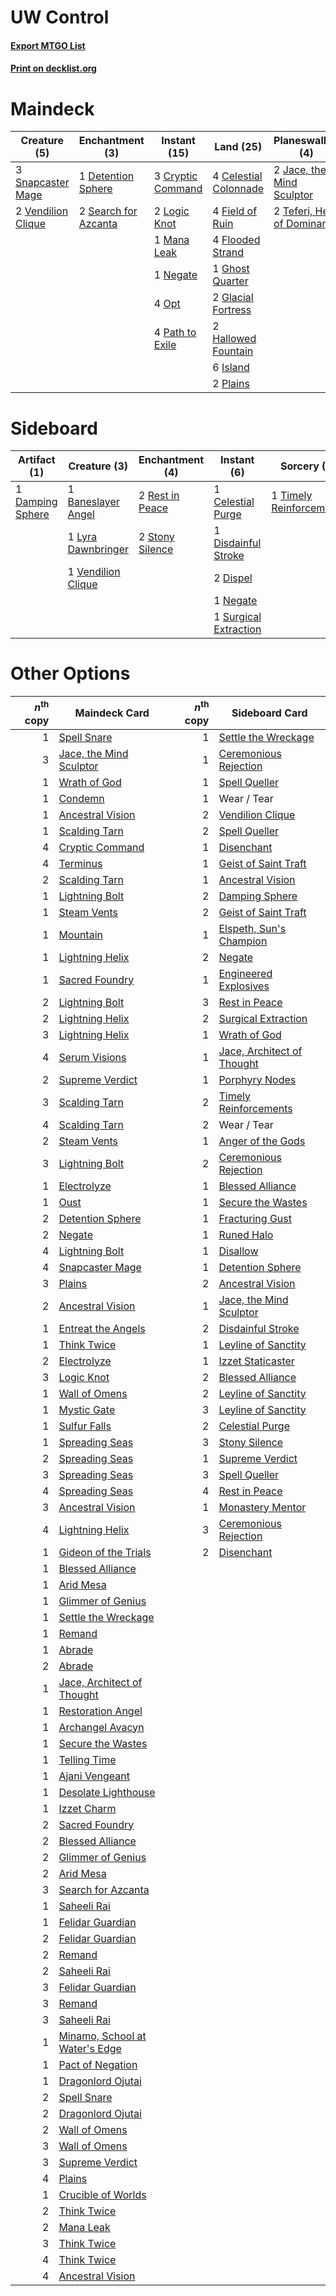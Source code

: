 # UW Control

#### [Export MTGO List](../collection/UW%20Control/UW%20Control.txt)
#### [Print on decklist.org](http://decklist.org/?deckmain=4%09Celestial%20Colonnade%0A3%09Cryptic%20Command%0A1%09Detention%20Sphere%0A4%09Field%20of%20Ruin%0A4%09Flooded%20Strand%0A1%09Ghost%20Quarter%0A2%09Glacial%20Fortress%0A2%09Hallowed%20Fountain%0A6%09Island%0A2%09Jace,%20the%20Mind%20Sculptor%0A2%09Logic%20Knot%0A1%09Mana%20Leak%0A1%09Negate%0A4%09Opt%0A4%09Path%20to%20Exile%0A2%09Plains%0A2%09Search%20for%20Azcanta%0A3%09Serum%20Visions%0A3%09Snapcaster%20Mage%0A1%09Supreme%20Verdict%0A2%09Teferi,%20Hero%20of%20Dominaria%0A3%09Terminus%0A1%09Timely%20Reinforcements%0A2%09Vendilion%20Clique&deckside=1%09Baneslayer%20Angel%0A1%09Celestial%20Purge%0A1%09Damping%20Sphere%0A1%09Disdainful%20Stroke%0A2%09Dispel%0A1%09Lyra%20Dawnbringer%0A1%09Negate%0A2%09Rest%20in%20Peace%0A2%09Stony%20Silence%0A1%09Surgical%20Extraction%0A1%09Timely%20Reinforcements%0A1%09Vendilion%20Clique)
# Maindeck

|                                        Creature (5)                                         |                                        Enchantment (3)                                        |                                        Instant (15)                                        |                                           Land (25)                                            |                                           Planeswalker (4)                                           |                                           Sorcery (8)                                            |
|---------------------------------------------------------------------------------------------|-----------------------------------------------------------------------------------------------|--------------------------------------------------------------------------------------------|------------------------------------------------------------------------------------------------|------------------------------------------------------------------------------------------------------|--------------------------------------------------------------------------------------------------|
|3 [Snapcaster Mage](http://gatherer.wizards.com/Pages/Card/Details.aspx?multiverseid=425875) |1 [Detention Sphere](http://gatherer.wizards.com/Pages/Card/Details.aspx?multiverseid=270356)  |3 [Cryptic Command](http://gatherer.wizards.com/Pages/Card/Details.aspx?multiverseid=370439)|4 [Celestial Colonnade](http://gatherer.wizards.com/Pages/Card/Details.aspx?multiverseid=177545)|2 [Jace, the Mind Sculptor](http://gatherer.wizards.com/Pages/Card/Details.aspx?multiverseid=382979)  |3 [Serum Visions](http://gatherer.wizards.com/Pages/Card/Details.aspx?multiverseid=425874)        |
|2 [Vendilion Clique](http://gatherer.wizards.com/Pages/Card/Details.aspx?multiverseid=370390)|2 [Search for Azcanta](http://gatherer.wizards.com/Pages/Card/Details.aspx?multiverseid=435226)|2 [Logic Knot](http://gatherer.wizards.com/Pages/Card/Details.aspx?multiverseid=370529)     |4 [Field of Ruin](http://gatherer.wizards.com/Pages/Card/Details.aspx?multiverseid=435415)      |2 [Teferi, Hero of Dominaria](http://gatherer.wizards.com/Pages/Card/Details.aspx?multiverseid=443095)|1 [Supreme Verdict](http://gatherer.wizards.com/Pages/Card/Details.aspx?multiverseid=438776)      |
|                                                                                             |                                                                                               |1 [Mana Leak](http://gatherer.wizards.com/Pages/Card/Details.aspx?multiverseid=397773)      |4 [Flooded Strand](http://gatherer.wizards.com/Pages/Card/Details.aspx?multiverseid=405098)     |                                                                                                      |3 [Terminus](http://gatherer.wizards.com/Pages/Card/Details.aspx?multiverseid=425851)             |
|                                                                                             |                                                                                               |1 [Negate](http://gatherer.wizards.com/Pages/Card/Details.aspx?multiverseid=447135)         |1 [Ghost Quarter](http://gatherer.wizards.com/Pages/Card/Details.aspx?multiverseid=430470)      |                                                                                                      |1 [Timely Reinforcements](http://gatherer.wizards.com/Pages/Card/Details.aspx?multiverseid=220074)|
|                                                                                             |                                                                                               |4 [Opt](http://gatherer.wizards.com/Pages/Card/Details.aspx?multiverseid=435217)            |2 [Glacial Fortress](http://gatherer.wizards.com/Pages/Card/Details.aspx?multiverseid=435416)   |                                                                                                      |                                                                                                  |
|                                                                                             |                                                                                               |4 [Path to Exile](http://gatherer.wizards.com/Pages/Card/Details.aspx?multiverseid=370408)  |2 [Hallowed Fountain](http://gatherer.wizards.com/Pages/Card/Details.aspx?multiverseid=405100)  |                                                                                                      |                                                                                                  |
|                                                                                             |                                                                                               |                                                                                            |6 [Island](http://gatherer.wizards.com/Pages/Card/Details.aspx?multiverseid=439602)             |                                                                                                      |                                                                                                  |
|                                                                                             |                                                                                               |                                                                                            |2 [Plains](http://gatherer.wizards.com/Pages/Card/Details.aspx?multiverseid=439601)             |                                                                                                      |                                                                                                  |


# Sideboard

|                                       Artifact (1)                                        |                                        Creature (3)                                         |                                     Enchantment (4)                                      |                                          Instant (6)                                           |                                           Sorcery (1)                                            |
|-------------------------------------------------------------------------------------------|---------------------------------------------------------------------------------------------|------------------------------------------------------------------------------------------|------------------------------------------------------------------------------------------------|--------------------------------------------------------------------------------------------------|
|1 [Damping Sphere](http://gatherer.wizards.com/Pages/Card/Details.aspx?multiverseid=443101)|1 [Baneslayer Angel](http://gatherer.wizards.com/Pages/Card/Details.aspx?multiverseid=401633)|2 [Rest in Peace](http://gatherer.wizards.com/Pages/Card/Details.aspx?multiverseid=442021)|1 [Celestial Purge](http://gatherer.wizards.com/Pages/Card/Details.aspx?multiverseid=397699)    |1 [Timely Reinforcements](http://gatherer.wizards.com/Pages/Card/Details.aspx?multiverseid=220074)|
|                                                                                           |1 [Lyra Dawnbringer](http://gatherer.wizards.com/Pages/Card/Details.aspx?multiverseid=442914)|2 [Stony Silence](http://gatherer.wizards.com/Pages/Card/Details.aspx?multiverseid=425850)|1 [Disdainful Stroke](http://gatherer.wizards.com/Pages/Card/Details.aspx?multiverseid=446776)  |                                                                                                  |
|                                                                                           |1 [Vendilion Clique](http://gatherer.wizards.com/Pages/Card/Details.aspx?multiverseid=370390)|                                                                                          |2 [Dispel](http://gatherer.wizards.com/Pages/Card/Details.aspx?multiverseid=201562)             |                                                                                                  |
|                                                                                           |                                                                                             |                                                                                          |1 [Negate](http://gatherer.wizards.com/Pages/Card/Details.aspx?multiverseid=447135)             |                                                                                                  |
|                                                                                           |                                                                                             |                                                                                          |1 [Surgical Extraction](http://gatherer.wizards.com/Pages/Card/Details.aspx?multiverseid=397706)|                                                                                                  |


# Other Options

|*n*<sup>th</sup> copy|                                             Maindeck Card                                              |*n*<sup>th</sup> copy|                                           Sideboard Card                                            |
|--------------------:|--------------------------------------------------------------------------------------------------------|--------------------:|-----------------------------------------------------------------------------------------------------|
|                    1|[Spell Snare](http://gatherer.wizards.com/Pages/Card/Details.aspx?multiverseid=370447)                  |                    1|[Settle the Wreckage](http://gatherer.wizards.com/Pages/Card/Details.aspx?multiverseid=435186)       |
|                    3|[Jace, the Mind Sculptor](http://gatherer.wizards.com/Pages/Card/Details.aspx?multiverseid=382979)      |                    1|[Ceremonious Rejection](http://gatherer.wizards.com/Pages/Card/Details.aspx?multiverseid=417613)     |
|                    1|[Wrath of God](http://gatherer.wizards.com/Pages/Card/Details.aspx?multiverseid=4408)                   |                    1|[Spell Queller](http://gatherer.wizards.com/Pages/Card/Details.aspx?multiverseid=414494)             |
|                    1|[Condemn](http://gatherer.wizards.com/Pages/Card/Details.aspx?multiverseid=373407)                      |                    1|Wear / Tear                                                                                          |
|                    1|[Ancestral Vision](http://gatherer.wizards.com/Pages/Card/Details.aspx?multiverseid=438608)             |                    2|[Vendilion Clique](http://gatherer.wizards.com/Pages/Card/Details.aspx?multiverseid=370390)          |
|                    1|[Scalding Tarn](http://gatherer.wizards.com/Pages/Card/Details.aspx?multiverseid=426069)                |                    2|[Spell Queller](http://gatherer.wizards.com/Pages/Card/Details.aspx?multiverseid=414494)             |
|                    4|[Cryptic Command](http://gatherer.wizards.com/Pages/Card/Details.aspx?multiverseid=370439)              |                    1|[Disenchant](http://gatherer.wizards.com/Pages/Card/Details.aspx?multiverseid=201162)                |
|                    4|[Terminus](http://gatherer.wizards.com/Pages/Card/Details.aspx?multiverseid=425851)                     |                    1|[Geist of Saint Traft](http://gatherer.wizards.com/Pages/Card/Details.aspx?multiverseid=409577)      |
|                    2|[Scalding Tarn](http://gatherer.wizards.com/Pages/Card/Details.aspx?multiverseid=426069)                |                    1|[Ancestral Vision](http://gatherer.wizards.com/Pages/Card/Details.aspx?multiverseid=438608)          |
|                    1|[Lightning Bolt](http://gatherer.wizards.com/Pages/Card/Details.aspx?multiverseid=234704)               |                    2|[Damping Sphere](http://gatherer.wizards.com/Pages/Card/Details.aspx?multiverseid=443101)            |
|                    1|[Steam Vents](http://gatherer.wizards.com/Pages/Card/Details.aspx?multiverseid=405109)                  |                    2|[Geist of Saint Traft](http://gatherer.wizards.com/Pages/Card/Details.aspx?multiverseid=409577)      |
|                    1|[Mountain](http://gatherer.wizards.com/Pages/Card/Details.aspx?multiverseid=439604)                     |                    1|[Elspeth, Sun's Champion](http://gatherer.wizards.com/Pages/Card/Details.aspx?multiverseid=394361)   |
|                    1|[Lightning Helix](http://gatherer.wizards.com/Pages/Card/Details.aspx?multiverseid=205361)              |                    2|[Negate](http://gatherer.wizards.com/Pages/Card/Details.aspx?multiverseid=447135)                    |
|                    1|[Sacred Foundry](http://gatherer.wizards.com/Pages/Card/Details.aspx?multiverseid=405106)               |                    1|[Engineered Explosives](http://gatherer.wizards.com/Pages/Card/Details.aspx?multiverseid=370549)     |
|                    2|[Lightning Bolt](http://gatherer.wizards.com/Pages/Card/Details.aspx?multiverseid=234704)               |                    3|[Rest in Peace](http://gatherer.wizards.com/Pages/Card/Details.aspx?multiverseid=442021)             |
|                    2|[Lightning Helix](http://gatherer.wizards.com/Pages/Card/Details.aspx?multiverseid=205361)              |                    2|[Surgical Extraction](http://gatherer.wizards.com/Pages/Card/Details.aspx?multiverseid=397706)       |
|                    3|[Lightning Helix](http://gatherer.wizards.com/Pages/Card/Details.aspx?multiverseid=205361)              |                    1|[Wrath of God](http://gatherer.wizards.com/Pages/Card/Details.aspx?multiverseid=4408)                |
|                    4|[Serum Visions](http://gatherer.wizards.com/Pages/Card/Details.aspx?multiverseid=425874)                |                    1|[Jace, Architect of Thought](http://gatherer.wizards.com/Pages/Card/Details.aspx?multiverseid=380190)|
|                    2|[Supreme Verdict](http://gatherer.wizards.com/Pages/Card/Details.aspx?multiverseid=438776)              |                    1|[Porphyry Nodes](http://gatherer.wizards.com/Pages/Card/Details.aspx?multiverseid=124470)            |
|                    3|[Scalding Tarn](http://gatherer.wizards.com/Pages/Card/Details.aspx?multiverseid=426069)                |                    2|[Timely Reinforcements](http://gatherer.wizards.com/Pages/Card/Details.aspx?multiverseid=220074)     |
|                    4|[Scalding Tarn](http://gatherer.wizards.com/Pages/Card/Details.aspx?multiverseid=426069)                |                    2|Wear / Tear                                                                                          |
|                    2|[Steam Vents](http://gatherer.wizards.com/Pages/Card/Details.aspx?multiverseid=405109)                  |                    1|[Anger of the Gods](http://gatherer.wizards.com/Pages/Card/Details.aspx?multiverseid=438682)         |
|                    3|[Lightning Bolt](http://gatherer.wizards.com/Pages/Card/Details.aspx?multiverseid=234704)               |                    2|[Ceremonious Rejection](http://gatherer.wizards.com/Pages/Card/Details.aspx?multiverseid=417613)     |
|                    1|[Electrolyze](http://gatherer.wizards.com/Pages/Card/Details.aspx?multiverseid=370376)                  |                    1|[Blessed Alliance](http://gatherer.wizards.com/Pages/Card/Details.aspx?multiverseid=414302)          |
|                    1|[Oust](http://gatherer.wizards.com/Pages/Card/Details.aspx?multiverseid=401649)                         |                    1|[Secure the Wastes](http://gatherer.wizards.com/Pages/Card/Details.aspx?multiverseid=394683)         |
|                    2|[Detention Sphere](http://gatherer.wizards.com/Pages/Card/Details.aspx?multiverseid=270356)             |                    1|[Fracturing Gust](http://gatherer.wizards.com/Pages/Card/Details.aspx?multiverseid=386290)           |
|                    2|[Negate](http://gatherer.wizards.com/Pages/Card/Details.aspx?multiverseid=447135)                       |                    1|[Runed Halo](http://gatherer.wizards.com/Pages/Card/Details.aspx?multiverseid=154005)                |
|                    4|[Lightning Bolt](http://gatherer.wizards.com/Pages/Card/Details.aspx?multiverseid=234704)               |                    1|[Disallow](http://gatherer.wizards.com/Pages/Card/Details.aspx?multiverseid=423698)                  |
|                    4|[Snapcaster Mage](http://gatherer.wizards.com/Pages/Card/Details.aspx?multiverseid=425875)              |                    1|[Detention Sphere](http://gatherer.wizards.com/Pages/Card/Details.aspx?multiverseid=270356)          |
|                    3|[Plains](http://gatherer.wizards.com/Pages/Card/Details.aspx?multiverseid=439601)                       |                    2|[Ancestral Vision](http://gatherer.wizards.com/Pages/Card/Details.aspx?multiverseid=438608)          |
|                    2|[Ancestral Vision](http://gatherer.wizards.com/Pages/Card/Details.aspx?multiverseid=438608)             |                    1|[Jace, the Mind Sculptor](http://gatherer.wizards.com/Pages/Card/Details.aspx?multiverseid=382979)   |
|                    1|[Entreat the Angels](http://gatherer.wizards.com/Pages/Card/Details.aspx?multiverseid=425829)           |                    2|[Disdainful Stroke](http://gatherer.wizards.com/Pages/Card/Details.aspx?multiverseid=446776)         |
|                    1|[Think Twice](http://gatherer.wizards.com/Pages/Card/Details.aspx?multiverseid=108823)                  |                    1|[Leyline of Sanctity](http://gatherer.wizards.com/Pages/Card/Details.aspx?multiverseid=397677)       |
|                    2|[Electrolyze](http://gatherer.wizards.com/Pages/Card/Details.aspx?multiverseid=370376)                  |                    1|[Izzet Staticaster](http://gatherer.wizards.com/Pages/Card/Details.aspx?multiverseid=253638)         |
|                    3|[Logic Knot](http://gatherer.wizards.com/Pages/Card/Details.aspx?multiverseid=370529)                   |                    2|[Blessed Alliance](http://gatherer.wizards.com/Pages/Card/Details.aspx?multiverseid=414302)          |
|                    1|[Wall of Omens](http://gatherer.wizards.com/Pages/Card/Details.aspx?multiverseid=413576)                |                    2|[Leyline of Sanctity](http://gatherer.wizards.com/Pages/Card/Details.aspx?multiverseid=397677)       |
|                    1|[Mystic Gate](http://gatherer.wizards.com/Pages/Card/Details.aspx?multiverseid=409557)                  |                    3|[Leyline of Sanctity](http://gatherer.wizards.com/Pages/Card/Details.aspx?multiverseid=397677)       |
|                    1|[Sulfur Falls](http://gatherer.wizards.com/Pages/Card/Details.aspx?multiverseid=241987)                 |                    2|[Celestial Purge](http://gatherer.wizards.com/Pages/Card/Details.aspx?multiverseid=397699)           |
|                    1|[Spreading Seas](http://gatherer.wizards.com/Pages/Card/Details.aspx?multiverseid=190405)               |                    3|[Stony Silence](http://gatherer.wizards.com/Pages/Card/Details.aspx?multiverseid=425850)             |
|                    2|[Spreading Seas](http://gatherer.wizards.com/Pages/Card/Details.aspx?multiverseid=190405)               |                    1|[Supreme Verdict](http://gatherer.wizards.com/Pages/Card/Details.aspx?multiverseid=438776)           |
|                    3|[Spreading Seas](http://gatherer.wizards.com/Pages/Card/Details.aspx?multiverseid=190405)               |                    3|[Spell Queller](http://gatherer.wizards.com/Pages/Card/Details.aspx?multiverseid=414494)             |
|                    4|[Spreading Seas](http://gatherer.wizards.com/Pages/Card/Details.aspx?multiverseid=190405)               |                    4|[Rest in Peace](http://gatherer.wizards.com/Pages/Card/Details.aspx?multiverseid=442021)             |
|                    3|[Ancestral Vision](http://gatherer.wizards.com/Pages/Card/Details.aspx?multiverseid=438608)             |                    1|[Monastery Mentor](http://gatherer.wizards.com/Pages/Card/Details.aspx?multiverseid=391883)          |
|                    4|[Lightning Helix](http://gatherer.wizards.com/Pages/Card/Details.aspx?multiverseid=205361)              |                    3|[Ceremonious Rejection](http://gatherer.wizards.com/Pages/Card/Details.aspx?multiverseid=417613)     |
|                    1|[Gideon of the Trials](http://gatherer.wizards.com/Pages/Card/Details.aspx?multiverseid=426716)         |                    2|[Disenchant](http://gatherer.wizards.com/Pages/Card/Details.aspx?multiverseid=201162)                |
|                    1|[Blessed Alliance](http://gatherer.wizards.com/Pages/Card/Details.aspx?multiverseid=414302)             |                     |                                                                                                     |
|                    1|[Arid Mesa](http://gatherer.wizards.com/Pages/Card/Details.aspx?multiverseid=426054)                    |                     |                                                                                                     |
|                    1|[Glimmer of Genius](http://gatherer.wizards.com/Pages/Card/Details.aspx?multiverseid=417622)            |                     |                                                                                                     |
|                    1|[Settle the Wreckage](http://gatherer.wizards.com/Pages/Card/Details.aspx?multiverseid=435186)          |                     |                                                                                                     |
|                    1|[Remand](http://gatherer.wizards.com/Pages/Card/Details.aspx?multiverseid=397881)                       |                     |                                                                                                     |
|                    1|[Abrade](http://gatherer.wizards.com/Pages/Card/Details.aspx?multiverseid=430772)                       |                     |                                                                                                     |
|                    2|[Abrade](http://gatherer.wizards.com/Pages/Card/Details.aspx?multiverseid=430772)                       |                     |                                                                                                     |
|                    1|[Jace, Architect of Thought](http://gatherer.wizards.com/Pages/Card/Details.aspx?multiverseid=380190)   |                     |                                                                                                     |
|                    1|[Restoration Angel](http://gatherer.wizards.com/Pages/Card/Details.aspx?multiverseid=425845)            |                     |                                                                                                     |
|                    1|[Archangel Avacyn](http://gatherer.wizards.com/Pages/Card/Details.aspx?multiverseid=439314)             |                     |                                                                                                     |
|                    1|[Secure the Wastes](http://gatherer.wizards.com/Pages/Card/Details.aspx?multiverseid=394683)            |                     |                                                                                                     |
|                    1|[Telling Time](http://gatherer.wizards.com/Pages/Card/Details.aspx?multiverseid=397728)                 |                     |                                                                                                     |
|                    1|[Ajani Vengeant](http://gatherer.wizards.com/Pages/Card/Details.aspx?multiverseid=266299)               |                     |                                                                                                     |
|                    1|[Desolate Lighthouse](http://gatherer.wizards.com/Pages/Card/Details.aspx?multiverseid=240147)          |                     |                                                                                                     |
|                    1|[Izzet Charm](http://gatherer.wizards.com/Pages/Card/Details.aspx?multiverseid=425996)                  |                     |                                                                                                     |
|                    2|[Sacred Foundry](http://gatherer.wizards.com/Pages/Card/Details.aspx?multiverseid=405106)               |                     |                                                                                                     |
|                    2|[Blessed Alliance](http://gatherer.wizards.com/Pages/Card/Details.aspx?multiverseid=414302)             |                     |                                                                                                     |
|                    2|[Glimmer of Genius](http://gatherer.wizards.com/Pages/Card/Details.aspx?multiverseid=417622)            |                     |                                                                                                     |
|                    2|[Arid Mesa](http://gatherer.wizards.com/Pages/Card/Details.aspx?multiverseid=426054)                    |                     |                                                                                                     |
|                    3|[Search for Azcanta](http://gatherer.wizards.com/Pages/Card/Details.aspx?multiverseid=435226)           |                     |                                                                                                     |
|                    1|[Saheeli Rai](http://gatherer.wizards.com/Pages/Card/Details.aspx?multiverseid=417759)                  |                     |                                                                                                     |
|                    1|[Felidar Guardian](http://gatherer.wizards.com/Pages/Card/Details.aspx?multiverseid=423686)             |                     |                                                                                                     |
|                    2|[Felidar Guardian](http://gatherer.wizards.com/Pages/Card/Details.aspx?multiverseid=423686)             |                     |                                                                                                     |
|                    2|[Remand](http://gatherer.wizards.com/Pages/Card/Details.aspx?multiverseid=397881)                       |                     |                                                                                                     |
|                    2|[Saheeli Rai](http://gatherer.wizards.com/Pages/Card/Details.aspx?multiverseid=417759)                  |                     |                                                                                                     |
|                    3|[Felidar Guardian](http://gatherer.wizards.com/Pages/Card/Details.aspx?multiverseid=423686)             |                     |                                                                                                     |
|                    3|[Remand](http://gatherer.wizards.com/Pages/Card/Details.aspx?multiverseid=397881)                       |                     |                                                                                                     |
|                    3|[Saheeli Rai](http://gatherer.wizards.com/Pages/Card/Details.aspx?multiverseid=417759)                  |                     |                                                                                                     |
|                    1|[Minamo, School at Water's Edge](http://gatherer.wizards.com/Pages/Card/Details.aspx?multiverseid=79179)|                     |                                                                                                     |
|                    1|[Pact of Negation](http://gatherer.wizards.com/Pages/Card/Details.aspx?multiverseid=370354)             |                     |                                                                                                     |
|                    1|[Dragonlord Ojutai](http://gatherer.wizards.com/Pages/Card/Details.aspx?multiverseid=394549)            |                     |                                                                                                     |
|                    2|[Spell Snare](http://gatherer.wizards.com/Pages/Card/Details.aspx?multiverseid=370447)                  |                     |                                                                                                     |
|                    2|[Dragonlord Ojutai](http://gatherer.wizards.com/Pages/Card/Details.aspx?multiverseid=394549)            |                     |                                                                                                     |
|                    2|[Wall of Omens](http://gatherer.wizards.com/Pages/Card/Details.aspx?multiverseid=413576)                |                     |                                                                                                     |
|                    3|[Wall of Omens](http://gatherer.wizards.com/Pages/Card/Details.aspx?multiverseid=413576)                |                     |                                                                                                     |
|                    3|[Supreme Verdict](http://gatherer.wizards.com/Pages/Card/Details.aspx?multiverseid=438776)              |                     |                                                                                                     |
|                    4|[Plains](http://gatherer.wizards.com/Pages/Card/Details.aspx?multiverseid=439601)                       |                     |                                                                                                     |
|                    1|[Crucible of Worlds](http://gatherer.wizards.com/Pages/Card/Details.aspx?multiverseid=420598)           |                     |                                                                                                     |
|                    2|[Think Twice](http://gatherer.wizards.com/Pages/Card/Details.aspx?multiverseid=108823)                  |                     |                                                                                                     |
|                    2|[Mana Leak](http://gatherer.wizards.com/Pages/Card/Details.aspx?multiverseid=397773)                    |                     |                                                                                                     |
|                    3|[Think Twice](http://gatherer.wizards.com/Pages/Card/Details.aspx?multiverseid=108823)                  |                     |                                                                                                     |
|                    4|[Think Twice](http://gatherer.wizards.com/Pages/Card/Details.aspx?multiverseid=108823)                  |                     |                                                                                                     |
|                    4|[Ancestral Vision](http://gatherer.wizards.com/Pages/Card/Details.aspx?multiverseid=438608)             |                     |                                                                                                     |

